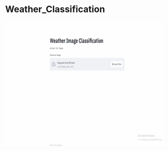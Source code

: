 # Weather_Classification

<img src="https://github.com/vishvpatel-97/Weather_Classification/blob/master/Weather_Classification.gif" width=600, height=400>
